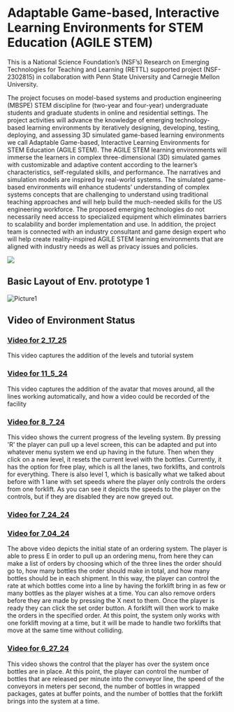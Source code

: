 # Adaptable Game-based, Interactive Learning Environments for STEM Education (AGILE STEM) 

This is a National Science Foundation’s (NSF’s) Research on Emerging Technologies for Teaching and Learning (RETTL)  supported project (NSF-2302815) in collaboration with Penn State University and Carnegie Mellon University.

The project focuses on model-based systems and production engineering (MBSPE) STEM discipline for (two-year and four-year) undergraduate students and graduate students in online and residential settings. The project activities will advance the knowledge of emerging technology-based learning environments by iteratively designing, developing, testing, deploying, and assessing 3D simulated game-based learning environments we call Adaptable Game-based, Interactive Learning Environments for STEM Education (AGILE STEM). The AGILE STEM learning environments will immerse the learners in complex three-dimensional (3D) simulated games with customizable and adaptive content according to the learner’s characteristics, self-regulated skills, and performance. The narratives and simulation models are inspired by real-world systems. The simulated game-based environments will enhance students’ understanding of complex systems concepts that are challenging to understand using traditional teaching approaches and will help build the much-needed skills for the US engineering workforce. The proposed emerging technologies do not necessarily need access to specialized equipment which eliminates barriers to scalability and border implementation and use. In addition, the project team is connected with an industry consultant and game design expert who will help create reality-inspired AGILE STEM learning environments that are aligned with industry needs as well as privacy issues and policies.


![](https://sites.lafayette.edu/lopezbec/files/2023/09/AGILE-STEM.png)


## Basic Layout of Env. prototype 1

![Picture1](https://github.com/psu-edu/agile_stem_basic_game/assets/54818552/4730a87f-7b9f-46ae-bc83-d2e8c23b5ab7)


## Video of Environment Status

### [Video for 2_17_25](https://youtu.be/EdjRQWPmuqE](https://youtu.be/mrC2iBaFJn8)) 
This video captures the addition of the levels and tutorial system

### [Video for 11_5_24](https://youtu.be/EdjRQWPmuqE) 
This video captures the addition of the avatar that moves around, all the lines working automatically, and how a video could be recorded of the facility

### [Video for 8_7_24]( https://youtu.be/_0_LhOKbQTw) 
This video shows the current progress of the leveling system. By pressing 'R' the player can pull up a level screen, this can be adapted and put into whatever menu system we end up having in the future. Then when they click on a new level, it resets the current level with the bottles. Currently, it has the option for free play, which is all the lanes, two forklifts, and controls for everything. There is also level 1, which is basically what we talked about before with 1 lane with set speeds where the player only controls the orders from one forklift. As you can see it depicts the speeds to the player on the controls, but if they are disabled they are now greyed out. 

### [Video for 7_24_24](https://youtu.be/pv_mB-RKAjI)

### [Video for 7_04_24](https://www.youtube.com/watch?v=IoUlHEkjuGc&feature=youtu.be)

The above video depicts the initial state of an ordering system. The player is able to press E in order to pull up an ordering menu, from here they can make a list of orders by choosing which of the three lines the order should go to, how many bottles the order should make in total, and how many bottles should be in each shipment. In this way, the player can control the rate at which bottles come into a line by having the forklift bring in as few or many bottles as the player wishes at a time. You can also remove orders before they are made by pressing the X next to them. Once the player is ready they can click the set order button. A forklift will then work to make the orders in the specified order. At this point, the system only works with one forklift moving at a time, but it will be made to handle two forklifts that move at the same time without colliding.

### [Video for 6_27_24](https://youtu.be/W1szCSUhD0Q)

This video shows the control that the player has over the system once bottles are in place. At this point, the player can control the number of bottles that are released per minute into the conveyor line, the speed of the conveyors in meters per second, the number of bottles in wrapped packages, gates at buffer points, and the number of bottles that the forklift brings into the system at a time.
